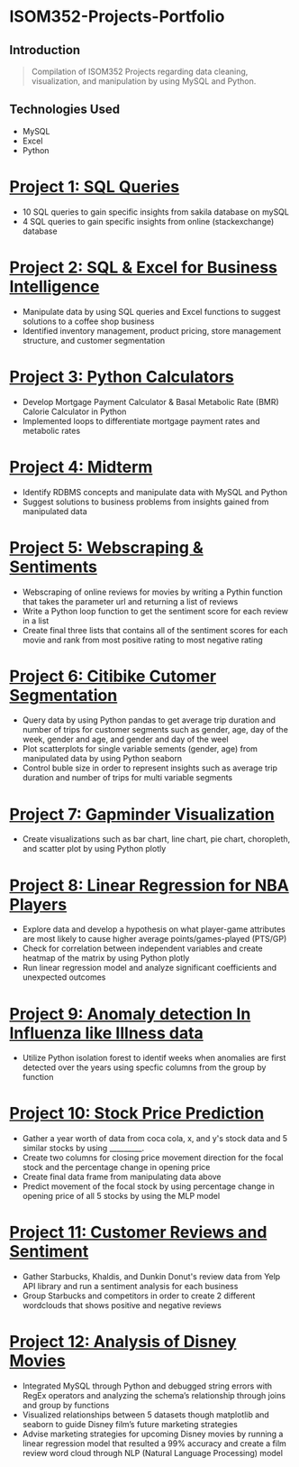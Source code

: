 # ISOM352-Projects-Portfolio
## Introduction
> Compilation of ISOM352 Projects regarding data cleaning, visualization, and manipulation by using MySQL and Python.


## Technologies Used
>  
* MySQL
* Excel
* Python


# [Project 1: SQL Queries](https://github.com/dakyungsilvialee/ISOM352-Projects-Portfolio/blob/master/SQL%20Queries.sql)
* 10 SQL queries to gain specific insights from sakila database on mySQL 
* 4 SQL queries to gain specific insights from online (stackexchange) database


# [Project 2: SQL & Excel for Business Intelligence](https://github.com/dakyungsilvialee/ISOM352-Projects-Portfolio/blob/master/SQL%20and%20Excel%20for%20Business%20Intelligence.sql)
* Manipulate data by using SQL queries and Excel functions to suggest solutions to a coffee shop business 
* Identified inventory management, product pricing, store management structure, and customer segmentation


# [Project 3: Python Calculators](https://github.com/dakyungsilvialee/ISOM352-Projects-Portfolio/blob/master/Python%20Calculators.py)
* Develop Mortgage Payment Calculator & Basal Metabolic Rate (BMR) Calorie Calculator in Python 
* Implemented loops to differentiate mortgage payment rates and metabolic rates 


# [Project 4: Midterm](https://github.com/dakyungsilvialee/Analysis-of-Disney-Movies)
* Identify RDBMS concepts and manipulate data with MySQL and Python
* Suggest solutions to business problems from insights gained from manipulated data


# [Project 5: Webscraping & Sentiments](https://github.com/dakyungsilvialee/Analysis-of-Disney-Movies)
* Webscraping of online reviews for movies by writing a Pythin function that takes the parameter url and returning a list of reviews
* Write a Python loop function to get the sentiment score for each review in a list
* Create final three lists that contains all of the sentiment scores for each movie and rank from most positive rating to most negative rating


# [Project 6: Citibike Cutomer Segmentation](https://github.com/dakyungsilvialee/Analysis-of-Disney-Movies)
* Query data by using Python pandas to get average trip duration and number of trips for customer segments such as gender, age, day of the week, gender and age, and gender and day of the weel 
* Plot scatterplots for single variable sements (gender, age) from manipulated data by using Python seaborn 
* Control buble size in order to represent insights such as average trip duration and number of trips for multi variable segments 


# [Project 7: Gapminder Visualization](https://github.com/dakyungsilvialee/Analysis-of-Disney-Movies)
* Create visualizations such as bar chart, line chart, pie chart, choropleth, and scatter plot by using Python plotly 


# [Project 8: Linear Regression for NBA Players](https://github.com/dakyungsilvialee/Analysis-of-Disney-Movies)
* Explore data and develop a hypothesis on what player-game attributes are most likely to cause higher average points/games-played (PTS/GP)
* Check for correlation between independent variables and create heatmap of the matrix by using Python plotly
* Run linear regression model and analyze significant coefficients and unexpected outcomes


# [Project 9: Anomaly detection In Influenza like Illness data](https://github.com/dakyungsilvialee/Analysis-of-Disney-Movies)
* Utilize Python isolation forest to identif weeks when anomalies are first detected over the years using specfic columns from the group by function


# [Project 10: Stock Price Prediction](https://github.com/dakyungsilvialee/Analysis-of-Disney-Movies)
* Gather a year worth of data from coca cola, x, and y's stock data and 5 similar stocks by using _________.
* Create two columns for closing price movement direction for the focal stock and the percentage change in opening price
* Create final data frame from manipulating data above
* Predict movement of the focal stock by using percentage change in opening price of all 5 stocks by using the MLP model


# [Project 11: Customer Reviews and Sentiment](https://github.com/dakyungsilvialee/Analysis-of-Disney-Movies)
* Gather Starbucks, Khaldis, and Dunkin Donut's review data from Yelp API library and run a sentiment analysis for each business
* Group Starbucks and competitors in order to create 2 different wordclouds that shows positive and negative reviews


# [Project 12: Analysis of Disney Movies](https://github.com/dakyungsilvialee/Analysis-of-Disney-Movies)
* Integrated MySQL through Python and debugged string errors with RegEx operators and analyzing the schema’s relationship through joins and group by functions
* Visualized relationships between 5 datasets though matplotlib and seaborn to guide Disney film’s future marketing strategies
* Advise marketing strategies for upcoming Disney movies by running a linear regression model that resulted a 99% accuracy and create a film review word cloud through NLP (Natural Language Processing) model
